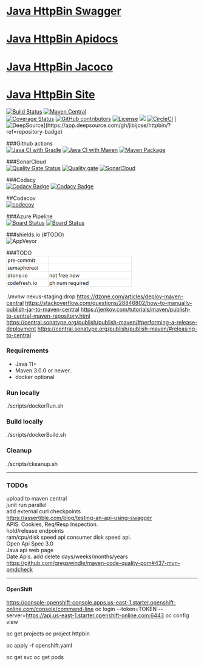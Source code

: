 [Java HttpBin Swagger](https://jibijose.github.io/swagger)
===================================
[Java HttpBin Apidocs](https://jibijose.github.io/httpbin/apidocs)
===================================
[Java HttpBin Jacoco](https://jibijose.github.io/httpbin/site/jacoco)   
===================================   
[Java HttpBin Site](https://jibijose.github.io/httpbin/site)   
===================================  

[![Build Status](https://ci.appveyor.com/api/projects/status/github/jibijose/httpbin?branch=master&svg=true)](https://ci.appveyor.com/project/jibijose/httpbin)
[![Maven Central](https://maven-badges.herokuapp.com/maven-central/com.github.jibijose/httpbin/badge.svg)](https://maven-badges.herokuapp.com/maven-central/com.github.jibijose/httpbin)   
[![Coverage Status](https://coveralls.io/repos/github/jibijose/httpbin/badge.svg)](https://coveralls.io/github/jibijose/httpbin)
[![GitHub contributors](https://img.shields.io/github/contributors/jibijose/httpbin.svg)](https://github.com/jibijose/httpbin/graphs/contributors)
[![License](https://img.shields.io/badge/License-Apache%202.0-blue.svg)](https://opensource.org/licenses/Apache-2.0)
[![](https://img.shields.io/github/repo-size/jibijose/httpbin)](https://microbadger.com/images/jibijose/httpbin)
[![CircleCI](https://dl.circleci.com/status-badge/img/gh/jibijose/httpbin/tree/master.svg?style=svg)](https://dl.circleci.com/status-badge/redirect/gh/jibijose/httpbin/tree/master)
[![DeepSource](https://app.deepsource.com/gh/jibijose/httpbin.svg/?label=active+issues&show_trend=true&token=HRlJTew-PUsNzGUPIGoQBCq_)](https://app.deepsource.com/gh/jibijose/httpbin/?ref=repository-badge)

###Github actions   
[![Java CI with Gradle](https://github.com/jibijose/httpbin/actions/workflows/gradle.yml/badge.svg)](https://github.com/jibijose/httpbin/actions/workflows/gradle.yml)
[![Java CI with Maven](https://github.com/jibijose/httpbin/actions/workflows/maven.yml/badge.svg)](https://github.com/jibijose/httpbin/actions/workflows/maven.yml)
[![Maven Package](https://github.com/jibijose/httpbin/actions/workflows/maven-publish.yml/badge.svg)](https://github.com/jibijose/httpbin/actions/workflows/maven-publish.yml)
   
###SonarCloud   
[![Quality Gate Status](https://sonarcloud.io/api/project_badges/measure?project=jibijose_httpbin&metric=alert_status)](https://sonarcloud.io/summary/new_code?id=jibijose_httpbin)
[![Quality gate](https://sonarcloud.io/api/project_badges/quality_gate?project=jibijose_httpbin)](https://sonarcloud.io/summary/new_code?id=jibijose_httpbin)
[![SonarCloud](https://sonarcloud.io/images/project_badges/sonarcloud-white.svg)](https://sonarcloud.io/summary/new_code?id=jibijose_httpbin)   
   
###Codacy   
[![Codacy Badge](https://app.codacy.com/project/badge/Grade/3f8367a560224497ab89320a7fcc5bb2)](https://app.codacy.com/gh/jibijose/httpbin/dashboard?utm_source=gh&utm_medium=referral&utm_content=&utm_campaign=Badge_grade)
[![Codacy Badge](https://app.codacy.com/project/badge/Coverage/3f8367a560224497ab89320a7fcc5bb2)](https://app.codacy.com/gh/jibijose/httpbin/dashboard?utm_source=gh&utm_medium=referral&utm_content=&utm_campaign=Badge_coverage)   

##Codecov   
[![codecov](https://codecov.io/gh/jibijose/httpbin/branch/master/graph/badge.svg?token=RRMRR3NPX8)](https://codecov.io/gh/jibijose/httpbin)   

###Azure Pipeline   
[![Board Status](https://dev.azure.com/jibijose/a3f2ecf6-e0d2-46d6-9747-b55e2c91e994/26b23ffb-8e3a-4c7c-9b06-075ff7767df4/_apis/work/boardbadge/9e5a6988-351e-4a6d-8639-b93679f3a09b)](https://dev.azure.com/jibijose/a3f2ecf6-e0d2-46d6-9747-b55e2c91e994/_boards/board/t/26b23ffb-8e3a-4c7c-9b06-075ff7767df4/Microsoft.RequirementCategory/)
[![Board Status](https://dev.azure.com/jibijose/a3f2ecf6-e0d2-46d6-9747-b55e2c91e994/26b23ffb-8e3a-4c7c-9b06-075ff7767df4/_apis/work/boardbadge/9e5a6988-351e-4a6d-8639-b93679f3a09b?columnOptions=1)](https://dev.azure.com/jibijose/a3f2ecf6-e0d2-46d6-9747-b55e2c91e994/_boards/board/t/26b23ffb-8e3a-4c7c-9b06-075ff7767df4/Microsoft.RequirementCategory/)   

###shields.io (#TODO)   
![AppVeyor](https://img.shields.io/appveyor/build/jibijose/httpbin)

###TODO   
![img.png](img.png)




   




.\mvnw nexus-staging:drop
https://dzone.com/articles/deploy-maven-central
https://stackoverflow.com/questions/28846802/how-to-manually-publish-jar-to-maven-central
https://jenkov.com/tutorials/maven/publish-to-central-maven-repository.html
https://central.sonatype.org/publish/publish-maven/#performing-a-release-deployment
https://central.sonatype.org/publish/publish-maven/#releasing-to-central

    
### Requirements

* Java 11+
* Maven 3.0.0 or newer.
* docker optional

### Run locally
./scripts/dockerRun.sh   

### Build locally
./scripts/dockerBuild.sh   

### Cleanup
./scripts/ckeanup.sh  

*************
### TODOs  
upload to maven central  
junit run parallel  
add external curl checkpoints  
https://assertible.com/blog/testing-an-api-using-swagger    
APIS. Cookies, Req/Resp Inspection.  
hold/release endpoints  
ram/cpu/disk speed api
consumer disk speed api.  
Open Api Spec 3.0   
Java api web page   
Date Apis. add delete days/weeks/months/years    
https://github.com/gregswindle/maven-code-quality-pom#437-mvn-pmdcheck   


***************   
#### OpenShift   
https://console-openshift-console.apps.us-east-1.starter.openshift-online.com/console/command-line
oc login --token=TOKEN --server=https://api.us-east-1.starter.openshift-online.com:6443
oc config view

oc get projects
oc project httpbin

oc apply -f openshift.yaml

oc get svc
oc get pods
